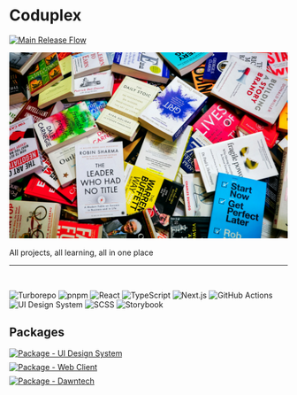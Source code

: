 # Coduplex

[![Main Release Flow](https://github.com/jaemin96/Coduplex/actions/workflows/release_main.yml/badge.svg)](https://github.com/jaemin96/Coduplex/actions/workflows/release_main.yml)

![My Banner](./assets/images/coduplex_banner1.jpg)

All projects, all learning, all in one place

---

<br />

![Turborepo](https://img.shields.io/badge/Turborepo-000000?style=for-the-badge&logo=turbo&logoColor=white)
![pnpm](https://img.shields.io/badge/pnpm-222222?style=for-the-badge&logo=pnpm&logoColor=F69220)
![React](https://img.shields.io/badge/React-20232a?style=for-the-badge&logo=react&logoColor=61DAFB)
![TypeScript](https://img.shields.io/badge/TypeScript-3178c6?style=for-the-badge&logo=typescript&logoColor=white)
![Next.js](https://img.shields.io/badge/Next.js-000000?style=for-the-badge&logo=next.js&logoColor=white)
![GitHub Actions](https://img.shields.io/badge/GitHub_Actions-2088FF?style=for-the-badge&logo=githubactions&logoColor=white)
![UI Design System](https://img.shields.io/badge/UI%20Design%20System-111111?style=for-the-badge&logo=storybook&logoColor=FF4785)
![SCSS](https://img.shields.io/badge/SCSS-CC6699?style=for-the-badge&logo=sass&logoColor=white)
![Storybook](https://img.shields.io/badge/Storybook-FF4785?style=for-the-badge&logo=storybook&logoColor=white)

## Packages

<div style="display: flex; flex-direction: column; gap: 8px;">
  <a href="https://github.com/jaemin96/Coduplex/actions/workflows/ci-ui.yml">
    <img src="https://github.com/jaemin96/Coduplex/actions/workflows/ci-ui.yml/badge.svg" alt="Package - UI Design System">
  </a>
  <a href="https://github.com/jaemin96/Coduplex/actions/workflows/ci-webClient.yml">
    <img src="https://github.com/jaemin96/Coduplex/actions/workflows/ci-webClient.yml/badge.svg" alt="Package - Web Client">
  </a>
  <a href="https://github.com/jaemin96/Coduplex/actions/workflows/ci-dawntech.yml">
    <img src="https://github.com/jaemin96/Coduplex/actions/workflows/ci-dawntech.yml/badge.svg" alt="Package - Dawntech">
  </a>
</div>
